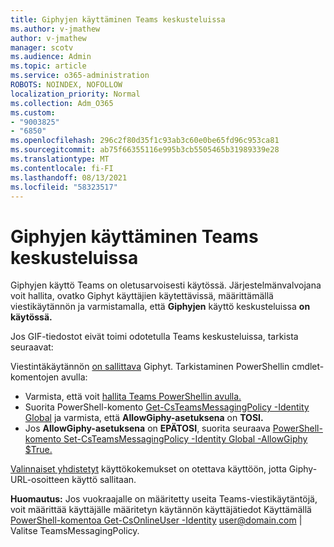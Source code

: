 ```yaml
---
title: Giphyjen käyttäminen Teams keskusteluissa
ms.author: v-jmathew
author: v-jmathew
manager: scotv
ms.audience: Admin
ms.topic: article
ms.service: o365-administration
ROBOTS: NOINDEX, NOFOLLOW
localization_priority: Normal
ms.collection: Adm_O365
ms.custom:
- "9003825"
- "6850"
ms.openlocfilehash: 296c2f80d35f1c93ab3c60e0be65fd96c953ca81
ms.sourcegitcommit: ab75f66355116e995b3cb5505465b31989339e28
ms.translationtype: MT
ms.contentlocale: fi-FI
ms.lasthandoff: 08/13/2021
ms.locfileid: "58323517"
---
```

# <a name="using-giphys-in-teams-conversations"></a>Giphyjen käyttäminen Teams keskusteluissa

Giphyjen käyttö Teams on oletusarvoisesti käytössä. Järjestelmänvalvojana voit hallita, ovatko Giphyt käyttäjien [](https://docs.microsoft.com/microsoftteams/messaging-policies-in-teams#messaging-policy-settings) käytettävissä, määrittämällä viestikäytännön ja varmistamalla, että **Giphyjen** käyttö keskusteluissa **on käytössä.**

Jos GIF-tiedostot eivät toimi odotetulla Teams keskusteluissa, tarkista seuraavat:

Viestintäkäytännön [on sallittava](https://docs.microsoft.com/microsoftteams/messaging-policies-in-teams) Giphyt. Tarkistaminen PowerShellin cmdlet-komentojen avulla:

- Varmista, että voit [hallita Teams PowerShellin avulla.](https://docs.microsoft.com/microsoftteams/teams-powershell-overview?view=o365-worldwide#manage-teams-with-powershell)
- Suorita PowerShell-komento [Get-CsTeamsMessagingPolicy -Identity Global](https://docs.microsoft.com/powershell/module/skype/get-csteamsmessagingpolicy?view=skype-ps) ja varmista, että **AllowGiphy-asetuksena** on **TOSI.**
- Jos **AllowGiphy-asetuksena** on **EPÄTOSI**, suorita seuraava [PowerShell-komento Set-CsTeamsMessagingPolicy -Identity Global -AllowGiphy $True.](https://docs.microsoft.com/powershell/module/skype/set-csteamsmessagingpolicy?view=skype-ps)

[Valinnaiset yhdistetyt](https://docs.microsoft.com/deployoffice/privacy/optional-connected-experiences) käyttökokemukset on otettava käyttöön, jotta Giphy-URL-osoitteen käyttö sallitaan.

**Huomautus:** Jos vuokraajalle on määritetty useita Teams-viestikäytäntöjä, voit määrittää käyttäjälle määritetyn käytännön käyttäjätiedot Käyttämällä [PowerShell-komentoa Get-CsOnlineUser -Identity](https://docs.microsoft.com/powershell/module/skype/get-csonlineuser?view=skype-ps) <user@domain.com> | Valitse TeamsMessagingPolicy.
